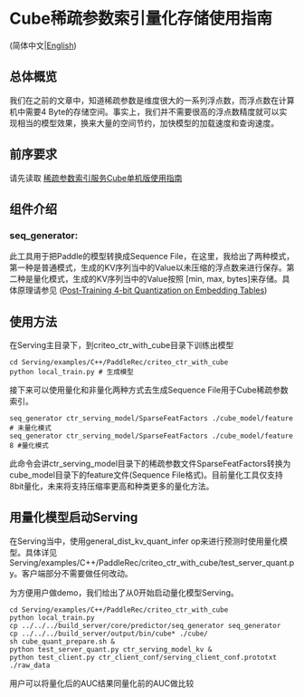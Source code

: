 # Cube稀疏参数索引量化存储使用指南

(简体中文|[English](./Cube_Quant_EN.md))

## 总体概览

我们在之前的文章中，知道稀疏参数是维度很大的一系列浮点数，而浮点数在计算机中需要4 Byte的存储空间。事实上，我们并不需要很高的浮点数精度就可以实现相当的模型效果，换来大量的空间节约，加快模型的加载速度和查询速度。


## 前序要求

请先读取  [稀疏参数索引服务Cube单机版使用指南](./Cube_Local_CN.md)


##  组件介绍
### seq_generator:
此工具用于把Paddle的模型转换成Sequence File，在这里，我给出了两种模式，第一种是普通模式，生成的KV序列当中的Value以未压缩的浮点数来进行保存。第二种是量化模式，生成的KV序列当中的Value按照 [min, max, bytes]来存储。具体原理请参见 ([Post-Training 4-bit Quantization on Embedding Tables](https://arxiv.org/abs/1911.02079))


##  使用方法

在Serving主目录下，到criteo_ctr_with_cube目录下训练出模型

```
cd Serving/examples/C++/PaddleRec/criteo_ctr_with_cube
python local_train.py # 生成模型
```
接下来可以使用量化和非量化两种方式去生成Sequence File用于Cube稀疏参数索引。
```
seq_generator ctr_serving_model/SparseFeatFactors ./cube_model/feature # 未量化模式
seq_generator ctr_serving_model/SparseFeatFactors ./cube_model/feature 8 #量化模式
```
此命令会讲ctr_serving_model目录下的稀疏参数文件SparseFeatFactors转换为cube_model目录下的feature文件(Sequence File格式)。目前量化工具仅支持8bit量化，未来将支持压缩率更高和种类更多的量化方法。

## 用量化模型启动Serving

在Serving当中，使用general_dist_kv_quant_infer op来进行预测时使用量化模型。具体详见  Serving/examples/C++/PaddleRec/criteo_ctr_with_cube/test_server_quant.py。客户端部分不需要做任何改动。

为方便用户做demo，我们给出了从0开始启动量化模型Serving。
```
cd Serving/examples/C++/PaddleRec/criteo_ctr_with_cube
python local_train.py
cp ../../../build_server/core/predictor/seq_generator seq_generator
cp ../../../build_server/output/bin/cube* ./cube/
sh cube_quant_prepare.sh &
python test_server_quant.py ctr_serving_model_kv &
python test_client.py ctr_client_conf/serving_client_conf.prototxt ./raw_data
```

用户可以将量化后的AUC结果同量化前的AUC做比较
